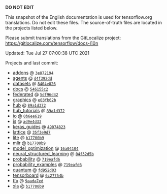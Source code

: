 __DO NOT EDIT__

This snapshot of the English documentation is used for tensorflow.org
translations. Do not edit these files. The source-of-truth files are located in
the projects listed below.

Please submit translations from the GitLocalize project: https://gitlocalize.com/tensorflow/docs-l10n

Updated: Tue Jul 27 07:00:38 UTC 2021

Projects and last commit:

- [addons](https://github.com/tensorflow/addons/tree/master/docs) @ <a href='https://github.com/tensorflow/addons/commit/3e8721943067f3f9144da215910d561969c4dc1c'><code>3e872194</code></a>
- [agents](https://github.com/tensorflow/agents/tree/master/docs) @ <a href='https://github.com/tensorflow/agents/commit/d4f392dd5a42910dde6507bcb80620ab57ceb292'><code>d4f392dd</code></a>
- [datasets](https://github.com/tensorflow/datasets/tree/master/docs) @ <a href='https://github.com/tensorflow/datasets/commit/8404e8260a904332bed3788bb4914393b322f71f'><code>8404e826</code></a>
- [docs](https://github.com/tensorflow/docs/tree/master/site/en) @ <a href='https://github.com/tensorflow/docs/commit/546155c2e3e4cc65bb5d440ef03f6d20ebf4407b'><code>546155c2</code></a>
- [federated](https://github.com/tensorflow/federated/tree/master/docs) @ <a href='https://github.com/tensorflow/federated/commit/5df96d42d72fa43a050df6465271a38175a5fd7a'><code>5df96d42</code></a>
- [graphics](https://github.com/tensorflow/graphics/tree/master/tensorflow_graphics/g3doc) @ <a href='https://github.com/tensorflow/graphics/commit/e03fb62b8ee15a026bde7e27e4f3aa5ebc9413a1'><code>e03fb62b</code></a>
- [hub](https://github.com/tensorflow/hub/tree/master/docs) @ <a href='https://github.com/tensorflow/hub/commit/89a1d372ad28c58cae39928b201060db892005fb'><code>89a1d372</code></a>
- [hub_tutorials](https://github.com/tensorflow/hub/tree/master/examples/colab) @ <a href='https://github.com/tensorflow/hub/commit/89a1d372ad28c58cae39928b201060db892005fb'><code>89a1d372</code></a>
- [io](https://github.com/tensorflow/io/tree/master/docs) @ <a href='https://github.com/tensorflow/io/commit/0b6ee6194cd293516a95a05019136fa79ae2a407'><code>0b6ee619</code></a>
- [js](https://github.com/tensorflow/tfjs-website/tree/master/docs) @ <a href='https://github.com/tensorflow/tfjs-website/commit/ad9e4d33fbd89e8f62576e5b74c5e817734b0c9e'><code>ad9e4d33</code></a>
- [keras_guides](https://github.com/tensorflow/docs/tree/snapshot-keras/site/en/guide/keras) @ <a href='https://github.com/tensorflow/docs/commit/49074823a88d9e3561cb3f9f9a063bb7a8f1d0c9'><code>49074823</code></a>
- [lattice](https://github.com/tensorflow/lattice/tree/master/docs) @ <a href='https://github.com/tensorflow/lattice/commit/35f3e9d7da7f90a700d7a903e1818e82965f245c'><code>35f3e9d7</code></a>
- [lite](https://github.com/tensorflow/tensorflow/tree/master/tensorflow/lite/g3doc) @ <a href='https://github.com/tensorflow/tensorflow/commit/b17700b9878a3999c2ad64f622d2ca8566043b2e'><code>b17700b9</code></a>
- [mlir](https://github.com/tensorflow/tensorflow/tree/master/tensorflow/compiler/mlir/g3doc) @ <a href='https://github.com/tensorflow/tensorflow/commit/b17700b9878a3999c2ad64f622d2ca8566043b2e'><code>b17700b9</code></a>
- [model_optimization](https://github.com/tensorflow/model-optimization/tree/master/tensorflow_model_optimization/g3doc) @ <a href='https://github.com/tensorflow/model-optimization/commit/16a0410440e8c4556f6419fc100babce5f2c511d'><code>16a04104</code></a>
- [neural_structured_learning](https://github.com/tensorflow/neural-structured-learning/tree/master/g3doc) @ <a href='https://github.com/tensorflow/neural-structured-learning/commit/04f32d5b8cce8d1761d02d3678eaa5b615ecb3e6'><code>04f32d5b</code></a>
- [probability](https://github.com/tensorflow/probability/tree/main/tensorflow_probability/g3doc) @ <a href='https://github.com/tensorflow/probability/commit/719eafd6a052d774b364e47e5a2142e486c33231'><code>719eafd6</code></a>
- [probability_examples](https://github.com/tensorflow/probability/tree/main/tensorflow_probability/examples/jupyter_notebooks) @ <a href='https://github.com/tensorflow/probability/commit/719eafd6a052d774b364e47e5a2142e486c33231'><code>719eafd6</code></a>
- [quantum](https://github.com/tensorflow/quantum/tree/master/docs) @ <a href='https://github.com/tensorflow/quantum/commit/fd952d0362c5445eef0da4437fb3e5ebb16b7948'><code>fd952d03</code></a>
- [tensorboard](https://github.com/tensorflow/tensorboard/tree/master/docs) @ <a href='https://github.com/tensorflow/tensorboard/commit/6c27754b1c4def527ccdc937be3b8f2a82e9e415'><code>6c27754b</code></a>
- [tfx](https://github.com/tensorflow/tfx/tree/master/docs) @ <a href='https://github.com/tensorflow/tfx/commit/9aada7ed773ea8ccc71abb35cecc7cdb29774c5d'><code>9aada7ed</code></a>
- [xla](https://github.com/tensorflow/tensorflow/tree/master/tensorflow/compiler/xla/g3doc) @ <a href='https://github.com/tensorflow/tensorflow/commit/b17700b9878a3999c2ad64f622d2ca8566043b2e'><code>b17700b9</code></a>

